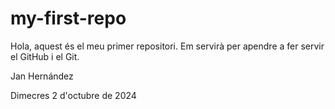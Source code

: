 # my-first-repo

Hola, aquest és el meu primer repositori. Em servirà per apendre a fer servir el GitHub i el Git.

Jan Hernández

Dimecres 2 d'octubre de 2024
